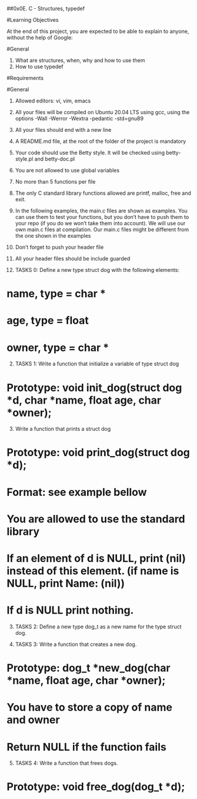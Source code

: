 ##0x0E. C - Structures, typedef

#Learning Objectives

At the end of this project, you are expected to be able to explain to anyone, without the help of Google:

#General

1. What are structures, when, why and how to use them
2. How to use typedef

#Requirements

#General

1. Allowed editors: vi, vim, emacs
2. All your files will be compiled on Ubuntu 20.04 LTS using gcc, using the options -Wall -Werror -Wextra -pedantic -std=gnu89
3. All your files should end with a new line
4. A README.md file, at the root of the folder of the project is mandatory
5. Your code should use the Betty style. It will be checked using betty-style.pl and betty-doc.pl
6. You are not allowed to use global variables
7. No more than 5 functions per file
8. The only C standard library functions allowed are printf, malloc, free and exit.
9. In the following examples, the main.c files are shown as examples. You can use them to test your functions, but you don’t have to push them to your repo (if you do we won’t take them into account). We will use our own main.c files at compilation. Our main.c files might be different from the one shown in the examples
10. Don’t forget to push your header file
11. All your header files should be include guarded

1. TASKS 0: Define a new type struct dog with the following elements: 
# name, type = char *
# age, type = float
# owner, type = char *

2. TASKS 1: Write a function that initialize a variable of type struct dog
# Prototype: void init_dog(struct dog *d, char *name, float age, char *owner);

3. Write a function that prints a struct dog
# Prototype: void print_dog(struct dog *d);
# Format: see example bellow
# You are allowed to use the standard library
# If an element of d is NULL, print (nil) instead of this element. (if name is NULL, print Name: (nil))
# If d is NULL print nothing.

3. TASKS 2: Define a new type dog_t as a new name for the type struct dog.

4. TASKS 3: Write a function that creates a new dog.
# Prototype: dog_t *new_dog(char *name, float age, char *owner);
# You have to store a copy of name and owner
# Return NULL if the function fails

5. TASKS 4: Write a function that frees dogs.
# Prototype: void free_dog(dog_t *d);


